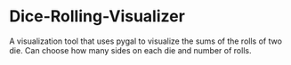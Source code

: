 # Dice-Rolling-Visualizer
A visualization tool that uses pygal to visualize the sums of the rolls of two die. Can choose how many sides on each die and number of rolls.
